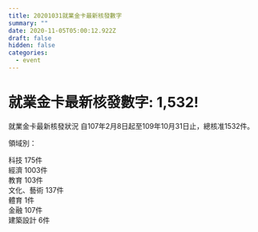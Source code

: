 ```yaml
---
title: 20201031就業金卡最新核發數字
summary: ""
date: 2020-11-05T05:00:12.922Z
draft: false
hidden: false
categories:
  - event
---
```

# 就業金卡最新核發數字: 1,532!

就業金卡最新核發狀況 自107年2月8日起至109年10月31日止，總核准1532件。 

領域別：

科技 175件\
經濟 1003件\
教育 103件\
文化、藝術 137件\
體育 1件\
金融 107件\
建築設計 6件